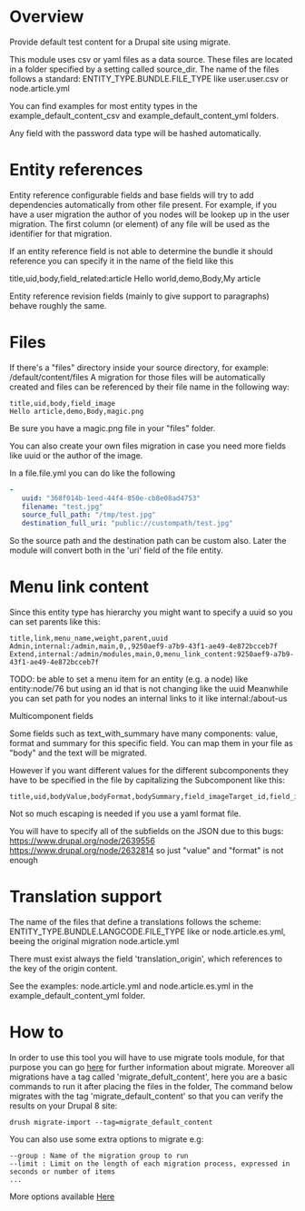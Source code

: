 # Overview

Provide default test content for a Drupal site using migrate.

This module uses csv or yaml files as a data source.
These files are located in a folder specified by a setting called source_dir.
The name of the files follows a standard: ENTITY_TYPE.BUNDLE.FILE_TYPE
like user.user.csv or node.article.yml

You can find examples for most entity types in the
example_default_content_csv and example_default_content_yml folders.

Any field with the password data type will be hashed automatically.

# Entity references

Entity reference configurable fields and base fields will try to add
dependencies automatically from other file present.
For example, if you have a user migration the author of you nodes
will be lookep up in the user migration.
The first column (or element) of any file will be used as the identifier for that
migration.

If an entity reference field is not able to determine the bundle it
should reference you can specify it in the name of the field like this

title,uid,body,field_related:article
Hello world,demo,Body,My article

Entity reference revision fields (mainly to give support to paragraphs) behave
roughly the same.

# Files

If there's a "files" directory inside your source directory, for example:
/default/content/files
A migration for those files will be automatically created and files can
be referenced by their file name in the following way:

```csv
title,uid,body,field_image
Hello article,demo,Body,magic.png
```

Be sure you have a magic.png file in your "files" folder.

You can also create your own files migration in case you need more
fields like uuid or the author of the image.

In a file.file.yml you can do like the following
```yml
-
   uuid: "368f014b-1eed-44f4-850e-cb8e08ad4753"
   filename: "test.jpg"
   source_full_path: "/tmp/test.jpg"
   destination_full_uri: "public://custompath/test.jpg"
```
So the source path and the destination path can be custom also.
Later the module will convert both in the 'uri' field of the file entity.

# Menu link content

Since this entity type has hierarchy you might want to specify
a uuid so you can set parents like this:

```
title,link,menu_name,weight,parent,uuid
Admin,internal:/admin,main,0,,9250aef9-a7b9-43f1-ae49-4e872bcceb7f
Extend,internal:/admin/modules,main,0,menu_link_content:9250aef9-a7b9-43f1-ae49-4e872bcceb7f
```

TODO: be able to set a menu item for an entity (e.g. a node) like
entity:node/76
but using an id that is not changing like the uuid
Meanwhile you can set path for you nodes an internal links to it like
internal:/about-us

Multicomponent fields

Some fields such as text_with_summary have many components:
value, format and summary for this specific field.
You can map them in your file as "body" and the text will be migrated.

However if you want different values for the different subcomponents
they have to be specified in the file by capitalizing the
Subcomponent like this:
```
title,uid,bodyValue,bodyFormat,bodySummary,field_imageTarget_id,field_imageAlt,field_related
```

Not so much escaping is needed if you use a yaml format file.

You will have to specify all of the subfields on the JSON due to this bugs:
https://www.drupal.org/node/2639556
https://www.drupal.org/node/2632814
so just "value" and "format" is not enough


# Translation support

The name of the files that define a translations follows the scheme: ENTITY_TYPE.BUNDLE.LANGCODE.FILE_TYPE
like or node.article.es.yml, beeing the original migration node.article.yml

There must exist always the field 'translation_origin', which references to the key of the origin content.

See the examples: node.article.yml and node.article.es.yml in the example_default_content_yml folder.


# How to

In order to use this tool you will have to use migrate tools module, for that purpose you can go [here](https://www.drupal.org/docs/8/api/migrate-api/executing-migrations) for further information about migrate.
Moreover all migrations have a tag called 'migrate_defult_content', here you are a basic commands to run it after placing the files in the folder, The command below migrates with the tag 'migrate_default_content' so that you can verify the results on your Drupal 8 site:

```drush migrate-import --tag=migrate_default_content```

You can also use some extra options to migrate e.g:
```
--group : Name of the migration group to run
--limit : Limit on the length of each migration process, expressed in seconds or number of items
...
```

More options available [Here](https://drushcommands.com/drush-8x/migrate/migrate-import/)
